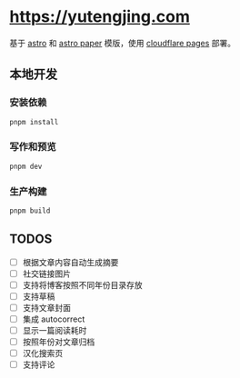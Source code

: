# <https://yutengjing.com>

基于 [astro](https://github.com/withastro/astro) 和 [astro paper](https://github.com/satnaing/astro-paper) 模版，使用 [cloudflare pages](https://dash.cloudflare.com/) 部署。

## 本地开发

### 安装依赖

```bash
pnpm install
```

### 写作和预览

```bash
pnpm dev
```

### 生产构建

```bash
pnpm build
```

## TODOS

- [ ] 根据文章内容自动生成摘要
- [ ] 社交链接图片
- [ ] 支持将博客按照不同年份目录存放
- [ ] 支持草稿
- [ ] 支持文章封面
- [ ] 集成 autocorrect
- [ ] 显示一篇阅读耗时
- [ ] 按照年份对文章归档
- [ ] 汉化搜索页
- [ ] 支持评论
